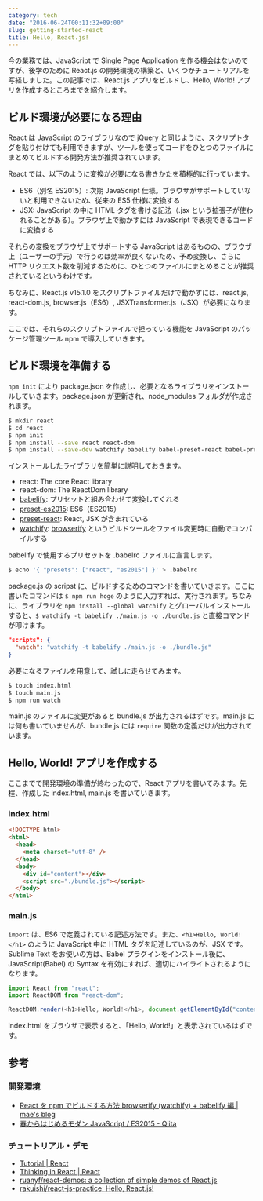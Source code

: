 ```yaml
---
category: tech
date: "2016-06-24T00:11:32+09:00"
slug: getting-started-react
title: Hello, React.js!
---
```


今の業務では、JavaScript で Single Page Application を作る機会はないのですが、後学のために React.js の開発環境の構築と、いくつかチュートリアルを写経しました。この記事では、React.js アプリをビルドし、Hello, World! アプリを作成するところまでを紹介します。

## ビルド環境が必要になる理由

React は JavaScript のライブラリなので jQuery と同じように、スクリプトタグを貼り付けても利用できますが、ツールを使ってコードをひとつのファイルにまとめてビルドする開発方法が推奨されています。

React では、以下のように変換が必要になる書きかたを積極的に行っています。

- ES6（別名 ES2015）: 次期 JavaScript 仕様。ブラウザがサポートしていないと利用できないため、従来の ES5 仕様に変換する
- JSX: JavaScript の中に HTML タグを書ける記法（.jsx という拡張子が使われることがある）。ブラウザ上で動かすには JavaScript で表現できるコードに変換する

それらの変換をブラウザ上でサポートする JavaScript はあるものの、ブラウザ上（ユーザーの手元）で行うのは効率が良くないため、予め変換し、さらに HTTP リクエスト数を削減するために、ひとつのファイルにまとめることが推奨されているというわけです。

ちなみに、React.js v15.1.0 をスクリプトファイルだけで動かすには、react.js, react-dom.js, browser.js（ES6）, JSXTransformer.js（JSX）が必要になります。

ここでは、それらのスクリプトファイルで担っている機能を JavaScript のパッケージ管理ツール npm で導入していきます。

## ビルド環境を準備する

`npm init` により package.json を作成し、必要となるライブラリをインストールしていきます。package.json が更新され、node_modules フォルダが作成されます。

```bash
$ mkdir react
$ cd react
$ npm init
$ npm install --save react react-dom
$ npm install --save-dev watchify babelify babel-preset-react babel-preset-es2015
```

インストールしたライブラリを簡単に説明しておきます。

- react: The core React library
- react-dom: The ReactDom library
- [babelify](https://github.com/babel/babelify): プリセットと組み合わせて変換してくれる
- [preset-es2015](http://babeljs.io/docs/plugins/preset-es2015/): ES6（ES2015）
- [preset-react](http://babeljs.io/docs/plugins/preset-react/): React, JSX が含まれている
- [watchify](https://github.com/substack/watchify): [browserify](https://github.com/substack/node-browserify) というビルドツールをファイル変更時に自動でコンパイルする

babelify で使用するプリセットを .babelrc ファイルに宣言します。

```bash
$ echo '{ "presets": ["react", "es2015"] }' > .babelrc
```

package.js の scripst に、ビルドするためのコマンドを書いていきます。ここに書いたコマンドは `$ npm run hoge` のように入力すれば、実行されます。ちなみに、ライブラリを `npm install --global watchify` とグローバルインストールすると、`$ watchify -t babelify ./main.js -o ./bundle.js` と直接コマンドが叩けます。

```json
"scripts": {
  "watch": "watchify -t babelify ./main.js -o ./bundle.js"
}
```

必要になるファイルを用意して、試しに走らせてみます。

```bash
$ touch index.html
$ touch main.js
$ npm run watch
```

main.js のファイルに変更があると bundle.js が出力されるはずです。main.js には何も書いていませんが、bundle.js には `require` 関数の定義だけが出力されています。

## Hello, World! アプリを作成する

ここまでで開発環境の準備が終わったので、React アプリを書いてみます。先程、作成した index.html, main.js を書いていきます。

### index.html

```html
<!DOCTYPE html>
<html>
  <head>
    <meta charset="utf-8" />
  </head>
  <body>
    <div id="content"></div>
    <script src="./bundle.js"></script>
  </body>
</html>
```

### main.js

`import` は、ES6 で定義されている記述方法です。また、`<h1>Hello, World!</h1>` のように JavaScript 中に HTML タグを記述しているのが、JSX です。Sublime Text をお使いの方は、Babel プラグインをインストール後に、JavaScript(Babel) の Syntax を有効にすれば、適切にハイライトされるようになります。

```javascript
import React from "react";
import ReactDOM from "react-dom";

ReactDOM.render(<h1>Hello, World!</h1>, document.getElementById("content"));
```

index.html をブラウザで表示すると、「Hello, World!」と表示されているはずです。

## 参考

### 開発環境

- [React を npm でビルドする方法 browserify (watchify) + babelify 編 | mae's blog](http://mae.chab.in/archives/2765)
- [春からはじめるモダン JavaScript / ES2015 - Qiita](http://qiita.com/mizchi/items/3bbb3f466a3b5011b509)

### チュートリアル・デモ

- [Tutorial | React](https://facebook.github.io/react/docs/tutorial.html)
- [Thinking in React | React](https://facebook.github.io/react/docs/thinking-in-react.html)
- [ruanyf/react-demos: a collection of simple demos of React.js](https://github.com/ruanyf/react-demos)
- [rakuishi/react-js-practice: Hello, React.js!](https://github.com/rakuishi/react-js-practice)
